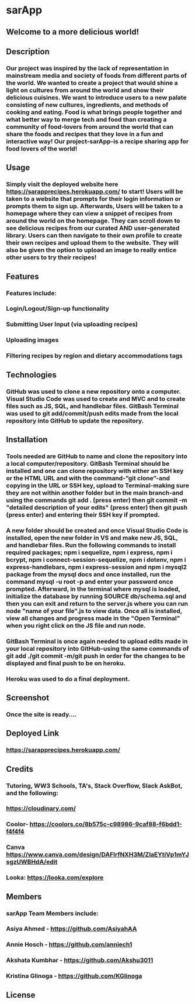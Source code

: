 # sarApp 
## Welcome to a more delicious world!

## Description

### Our project was inspired by the lack of representation in mainstream media and society of foods from different parts of the world. We wanted to create a project that would shine a light on cultures from around the world and show their delicious cuisines. We want to introduce users to a new palate consisting of new cultures, ingredients, and methods of cooking and eating. Food is what brings people together and what better way to merge tech and food than creating a community of food-lovers from around the world that can share the foods and recipes that they love in a fun and interactive way! Our project-sarApp-is a recipe sharing app for food lovers of the world!

## Usage

### Simply visit the deployed website here https://sarapprecipes.herokuapp.com/ to start! Users will be taken to a website that prompts for their login information or prompts them to sign up. Afterwards, Users will be taken to a homepage where they can view a snippet of recipes from around the world on the homepage. They can scroll down to see delicious recipes from our curated AND user-generated library. Users can then navigate to their own profile to create their own recipes and upload them to the website. They will also be given the option to upload an image to really entice other users to try their recipes! 

## Features

### Features include:
### Login/Logout/Sign-up functionality
### Submitting User Input (via uploading recipes)
### Uploading images 
### Filtering recipes by region and dietary accommodations tags

## Technologies 

### GitHub was used to clone a new repository onto a computer. Visual Studio Code was used to create and MVC and to create files such as JS, SQL, and handlebar files. GitBash Terminal was used to git add/commit/push edits made from the local repository into GitHub to update the repository.

## Installation

### Tools needed are GitHub to name and clone the repository into a local computer/repository. GitBash Terminal should be installed and one can clone repository with either an SSH key or the HTML URL and with the command-”git clone”-and copying in the URL or SSH key, upload to Terminal-making sure they are not within another folder but in the main branch-and using the commands git add . (press enter) then git commit -m "detailed description of your edits" (press enter) then git push (press enter) and entering their SSH key if prompted. 

### A new folder should be created and once Visual Studio Code is installed, open the new folder in VS and make new JS, SQL, and handlebar files. Run the following commands to install required packages; npm i sequelize, npm i express, npm i bcrypt, npm i connect-session-sequelize, npm i dotenv, npm i express-handlebars, npm i express-session and npm i mysql2 package from the mysql docs and once installed, run the command mysql -u root -p and enter your password once prompted. Afterward, in the terminal where mysql is loaded, initialize the database by running SOURCE db/schema.sql and then you can exit and return to the server.js where you can run node "name of your file".js to view data. Once all is installed, view all changes and progress made in the "Open Terminal" when you right click on the JS file and run node.

### GitBash Terminal is once again needed to upload edits made in your local repository into GitHub-using the same commands of git add ./git commit -m/git push in order for the changes to be displayed and final push to be on heroku.
### Heroku was used to do a final deployment.


## Screenshot

### Once the site is ready….

## Deployed Link

### https://sarapprecipes.herokuapp.com/


## Credits
### Tutoring, WW3 Schools, TA's, Stack Overflow, Slack AskBot, and the following:
### https://cloudinary.com/

### Coolor- https://coolors.co/8b575c-c98986-9caf88-f6bdd1-f4f4f4

### Canva https://www.canva.com/design/DAFIrfNXH3M/ZlaEYtiVp1mYJsgzUWBHdA/edit

### Looka: https://looka.com/explore


## Members 

### sarApp Team Members include: 

### Asiya Ahmed - https://github.com/AsiyahAA
### Annie Hosch - https://github.com/anniech1
### Akshata Kumbhar - https://github.com/Akshu3011
### Kristina Glinoga - https://github.com/KGlinoga


## License

